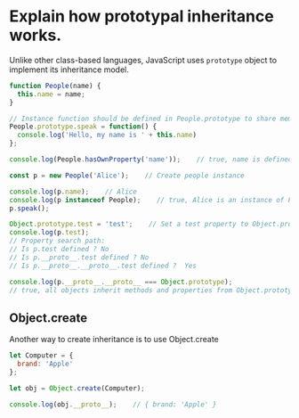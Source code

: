 # Explain how prototypal inheritance works.
Unlike other class-based languages, JavaScript uses `prototype` object to implement its inheritance model.

```js
function People(name) {
  this.name = name;
}

// Instance function should be defined in People.prototype to share memory.
People.prototype.speak = function() {
  console.log('Hello, my name is ' + this.name)
};

console.log(People.hasOwnProperty('name'));    // true, name is defined in function People, not its prototype

const p = new People('Alice');    // Create people instance

console.log(p.name);    // Alice
console.log(p instanceof People);    // true, Alice is an instance of People
p.speak();

Object.prototype.test = 'test';    // Set a test property to Object.prototype
console.log(p.test);    
// Property search path:
// Is p.test defined ? No
// Is p.__proto__.test defined ? No
// Is p.__proto__.__proto__.test defined ?  Yes

console.log(p.__proto__.__proto__ === Object.prototype);
// true, all objects inherit methods and properties from Object.prototype
```

## Object.create
Another way to create inheritance is to use Object.create

```js
let Computer = {
  brand: 'Apple'
};

let obj = Object.create(Computer);

console.log(obj.__proto__);    // { brand: 'Apple' }
```
